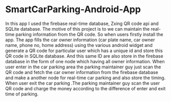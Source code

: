 # SmartCarParking-Android-App
In this app I used the firebase real-time database, Zxing QR code api and SQLite database. The motive of this project is to we can maintain the real-time parking information from the QR code. So when users firstly install the app. The app fills the car owner information (car plate name, car owner name, phone no, home address) using the various android widget and generate a QR code for particular user which has a unique id and store this QR code in SQLite database. And this same ID are also store in the firebase database in the form of one node which having all owner information. When user enter in the car parking area the parking maintainer guy just scan the QR code and fetch the car owner information from the firebase database and make a another node for real-time car parking and also store the timing. When user exit the car parking .The parking maintainer guy scan the user QR code and charge the money according to the difference of enter and exit time of parking.  

